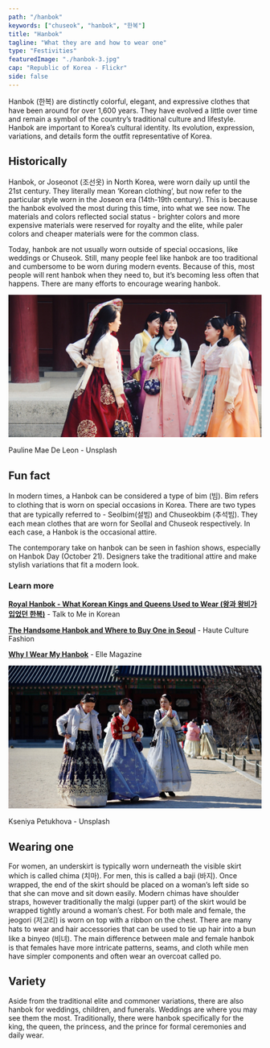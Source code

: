 ```yaml
---
path: "/hanbok"
keywords: ["chuseok", "hanbok", "한복"]
title: "Hanbok"
tagline: "What they are and how to wear one"
type: "Festivities"
featuredImage: "./hanbok-3.jpg"
cap: "Republic of Korea - Flickr"
side: false
---
```


<p>
Hanbok (한복) are distinctly colorful, elegant, and expressive clothes that have been around for over 1,600 years. They have evolved a little over time and remain a symbol of the country’s traditional culture and lifestyle. Hanbok are important to Korea’s cultural identity. Its evolution, expression, variations, and details form the outfit representative of Korea. 
</p>


<h2 class="blog-header--2 mt-5">Historically</h2>
<p>
Hanbok, or Joseonot (조선옷) in North Korea, were worn daily up until the 21st century. They literally mean ‘Korean clothing’, but now refer to the particular style worn in the Joseon era (14th-19th century). This is because the hanbok evolved the most during this time, into what we see now. The materials and colors reflected social status - brighter colors and more expensive materials were reserved for royalty and the elite, while paler colors and cheaper materials were for the common class.
</p>
<p class="blog-p">
Today, hanbok are not usually worn outside of special occasions, like weddings or Chuseok. Still, many people feel like hanbok are too traditional and cumbersome to be worn during modern events. Because of this, most people will rent hanbok when they need to, but it’s becoming less often that happens. There are many efforts to encourage wearing hanbok. 
</p>

![Hanbok-2](hanbok-2.jpg)
<p class="blog-cap">Pauline Mae De Leon - Unsplash</p>
<h2 class="blog-header--2">Fun fact</h2>
<p>
In modern times, a Hanbok can be considered a type of bim (빔). Bim refers to clothing that is worn on special occasions in Korea. There are two types that are typically referred to - Seolbim(설빔) and Chuseokbim (추석빔). They each mean clothes that are worn for Seollal and Chuseok respectively. In each case, a Hanbok is the occasional attire. 
</p>
<p class="blog-p">
The contemporary take on hanbok can be seen in fashion shows, especially on Hanbok Day (October 21). Designers take the traditional attire and make stylish variations that fit a modern look.
</p>

<div class="blog-link__box">
    <h3 class="blog-link__header">Learn more</h3>
    <div class="blog-link__body">
        <p class="blog-link"><u><b><a href="https://www.youtube.com/watch?v=jue7fPFEq-0" target="_blank" rel="noopener noreferrer">Royal Hanbok - What Korean Kings and Queens Used to Wear (왕과 왕비가 입었던 한복)</a></b></u> - Talk to Me in Korean</p>
        <p class="blog-link"><u><b><a href="https://hauteculturefashion.com/where-to-rent-and-buy-a-hanbok-in-seoul/" target="_blank" rel="noopener noreferrer">The Handsome Hanbok and Where to Buy One in Seoul</a></b></u> - Haute Culture Fashion</p>
        <p class="blog-link"><u><b><a href="https://www.elle.com/fashion/a23315975/the-hanboks-tale-crystal-hana-kim/" target="_blank" rel="noopener noreferrer">Why I Wear My Hanbok</a></b></u> - Elle Magazine</p>
    </div>
</div>

![Hanbok-1](hanbok-1.jpg)
<p class="blog-cap">Kseniya Petukhova - Unsplash</p>
<h2 class="blog-header--2">Wearing one</h2>
<p>
For women, an underskirt is typically worn underneath the visible skirt which is called chima (치마). For men, this is called a baji (바지). Once wrapped, the end of the skirt should be placed on a woman’s left side so that she can move and sit down easily. Modern chimas have shoulder straps, however traditionally the malgi (upper part) of the skirt would be wrapped tightly around a woman’s chest. For both male and female, the jeogori (저고리) is worn on top with a ribbon on the chest. There are many hats to wear and hair accessories that can be used to tie up hair into a bun like a binyeo (비녀). The main difference between male and female hanbok is that females have more intricate patterns, seams, and cloth while men have simpler components and often wear an overcoat called po.
</p>

<h2 class="blog-header--2 mt-5">Variety</h2>
<p class="blog-p">
Aside from the traditional elite and commoner variations, there are also hanbok for weddings, children, and funerals. Weddings are where you may see them the most. Traditionally, there were hanbok specifically for the king, the queen, the princess, and the prince for formal ceremonies and daily wear. 
</p>
